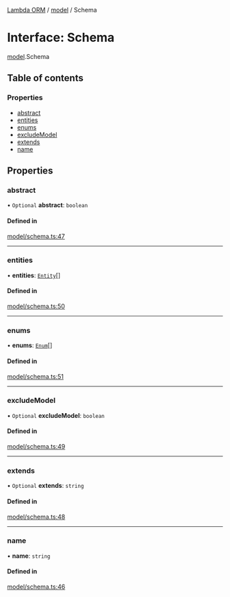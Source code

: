 [Lambda ORM](../README.md) / [model](../modules/model.md) / Schema

# Interface: Schema

[model](../modules/model.md).Schema

## Table of contents

### Properties

- [abstract](model.Schema.md#abstract)
- [entities](model.Schema.md#entities)
- [enums](model.Schema.md#enums)
- [excludeModel](model.Schema.md#excludemodel)
- [extends](model.Schema.md#extends)
- [name](model.Schema.md#name)

## Properties

### abstract

• `Optional` **abstract**: `boolean`

#### Defined in

[model/schema.ts:47](https://github.com/FlavioLionelRita/lambda-orm/blob/5fe00b8/src/orm/model/schema.ts#L47)

___

### entities

• **entities**: [`Entity`](model.Entity.md)[]

#### Defined in

[model/schema.ts:50](https://github.com/FlavioLionelRita/lambda-orm/blob/5fe00b8/src/orm/model/schema.ts#L50)

___

### enums

• **enums**: [`Enum`](model.Enum.md)[]

#### Defined in

[model/schema.ts:51](https://github.com/FlavioLionelRita/lambda-orm/blob/5fe00b8/src/orm/model/schema.ts#L51)

___

### excludeModel

• `Optional` **excludeModel**: `boolean`

#### Defined in

[model/schema.ts:49](https://github.com/FlavioLionelRita/lambda-orm/blob/5fe00b8/src/orm/model/schema.ts#L49)

___

### extends

• `Optional` **extends**: `string`

#### Defined in

[model/schema.ts:48](https://github.com/FlavioLionelRita/lambda-orm/blob/5fe00b8/src/orm/model/schema.ts#L48)

___

### name

• **name**: `string`

#### Defined in

[model/schema.ts:46](https://github.com/FlavioLionelRita/lambda-orm/blob/5fe00b8/src/orm/model/schema.ts#L46)
